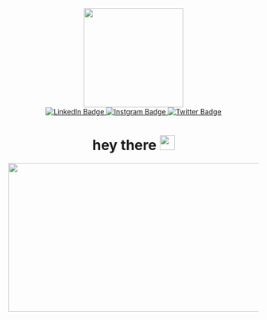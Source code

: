 <div id="header" align="center">
  <img src="https://media.giphy.com/media/ZOQVgjJsnq4Jkin0Xe/giphy.gif" width="200"/>
  <div id="badges">
  <a href="https://www.linkedin.com/in/bu%C4%9Fra-kul-a9929821a/">
    <img src="https://img.shields.io/badge/LinkedIn-blue?style=for-the-badge&logo=linkedin&logoColor=white" alt="LinkedIn Badge"/>
  </a>
  <a href="https://www.instagram.com/bogiedev/">
    <img src="https://img.shields.io/badge/Instagram-purple?style=for-the-badge&logo=instagram&logoColor=white" alt="Instgram Badge"/>
  </a>
  <a href="https://twitter.com/Bogiedev">
    <img src="https://img.shields.io/badge/Twitter-blue?style=for-the-badge&logo=twitter&logoColor=white" alt="Twitter Badge"/>
  </a>
</div>
<img src="https://komarev.com/ghpvc/?username=bogiemakesperfect&style=flat-square&color=blue" alt=""/>
  <h1>
  hey there
  <img src="https://media.giphy.com/media/hvRJCLFzcasrR4ia7z/giphy.gif" width="30px"/>
</h1>
</div>
<div align="center">
  <img src="https://media.giphy.com/media/ZVik7pBtu9dNS/giphy.gif" width="800" height="300"/>
</div>

